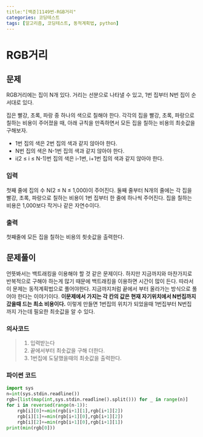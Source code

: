 ```yaml
---
title:"[백준]1149번-RGB거리"
categories: 코딩테스트
tags: [알고리즘, 코딩테스트, 동적계획법, python]
---
```


# RGB거리

## 문제

RGB거리에는 집이 N개 있다. 거리는 선분으로 나타낼 수 있고, 1번 집부터 N번 집이 순서대로 있다.

집은 빨강, 초록, 파랑 중 하나의 색으로 칠해야 한다. 각각의 집을 빨강, 초록, 파랑으로 칠하는 비용이 주어졌을 때, 아래 규칙을 만족하면서 모든 집을 칠하는 비용의 최솟값을 구해보자.

- 1번 집의 색은 2번 집의 색과 같지 않아야 한다.
- N번 집의 색은 N-1번 집의 색과 같지 않아야 한다.
- i(2 ≤ i ≤ N-1)번 집의 색은 i-1번, i+1번 집의 색과 같지 않아야 한다.

### 입력

첫째 줄에 집의 수 N(2 ≤ N ≤ 1,000)이 주어진다. 둘째 줄부터 N개의 줄에는 각 집을 빨강, 초록, 파랑으로 칠하는 비용이 1번 집부터 한 줄에 하나씩 주어진다. 집을 칠하는 비용은 1,000보다 작거나 같은 자연수이다.

### 출력

첫째줄에 모든 집을 칠하는 비용의 쵯솟값을 출력한다.

## 문제풀이

언뜻봐서는 백트래킹을 이용해야 할 것 같은 문제이다. 하지만 지금까지와 마찬가지로 반복적으로 구해야 하는게 많기 때문에 백트래킹을 이용하면 시간이 많이 든다. 따라서 이 문제는 동적계획법으로 풀어야한다. 지금까지처럼 끝에서 부터 올라가는 방식으로 풀어야 한다는 이야기이다. **이문제에서 가지는 각 칸의 값은 현재 자기위치에서 N번집까지 갔을때 드는 최소 비용이다.**  이렇게 만들면 1번집의 위치가 되었을때 1번집부터 N번집 까지 가는데 필요한 최솟값을 알 수 있다.

### 의사코드

> 1. 입력받는다
> 2. 끝에서부터 최솟값을 구해 더한다.
> 3. 1번집에 도달했을때의 최솟값을 출력한다.

### 파이썬 코드

```python
import sys
n=int(sys.stdin.readline())
rgb=[list(map(int,sys.stdin.readline().split())) for _ in range(n)]
for i in reversed(range(n-1)):
    rgb[i][0]+=min(rgb[i+1][1],rgb[i+1][2])
    rgb[i][1]+=min(rgb[i+1][0],rgb[i+1][2])
    rgb[i][2]+=min(rgb[i+1][0],rgb[i+1][1])
print(min(rgb[0]))
```

